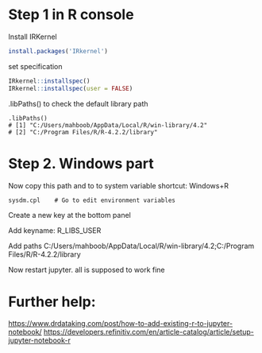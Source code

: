 # Step 1 in R console
Install IRKernel

```R
install.packages('IRkernel')
```
set specification
```R
IRkernel::installspec()
IRkernel::installspec(user = FALSE)
```

.libPaths() to check the default library path 

```
.libPaths()
# [1] "C:/Users/mahboob/AppData/Local/R/win-library/4.2"
# [2] "C:/Program Files/R/R-4.2.2/library" 
```

# Step 2. Windows part

Now copy this path and to to system variable
shortcut:
Windows+R
```
sysdm.cpl    # Go to edit environment variables
```

Create a new key at the bottom panel

Add keyname:
R_LIBS_USER

Add paths
C:/Users/mahboob/AppData/Local/R/win-library/4.2;C:/Program Files/R/R-4.2.2/library

Now restart jupyter. all is supposed to work fine




# Further help:
https://www.drdataking.com/post/how-to-add-existing-r-to-jupyter-notebook/
https://developers.refinitiv.com/en/article-catalog/article/setup-jupyter-notebook-r


